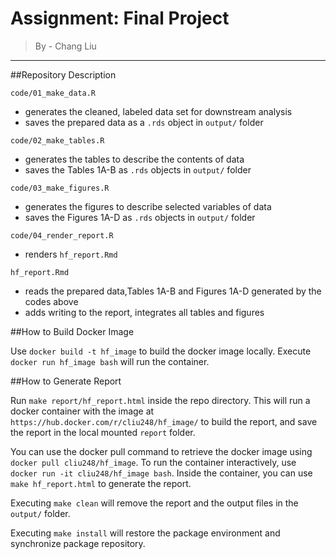 # Assignment: Final Project

> By - Chang Liu

------------------------------------------------------------------------

##Repository Description

`code/01_make_data.R`

  - generates the cleaned, labeled data set for downstream analysis
  - saves the prepared data as a `.rds` object in `output/` folder

`code/02_make_tables.R`

  - generates the tables to describe the contents of data
  - saves the Tables 1A-B as `.rds` objects in `output/` folder

`code/03_make_figures.R`

  - generates the figures to describe selected variables of data
  - saves the Figures 1A-D as `.rds` objects in `output/` folder

`code/04_render_report.R`

  - renders `hf_report.Rmd`

`hf_report.Rmd`

  - reads the prepared data,Tables 1A-B and Figures 1A-D generated by the codes above
  - adds writing to the report, integrates all tables and figures
  
##How to Build Docker Image

Use `docker build -t hf_image` to build the docker image locally. Execute `docker run hf_image bash` will run the container. 

##How to Generate Report

Run `make report/hf_report.html` inside the repo directory. This will run a docker container with the image at `https://hub.docker.com/r/cliu248/hf_image/` to build the report, and save the report in the local mounted `report` folder.

You can use the docker pull command to retrieve the docker image using `docker pull cliu248/hf_image`. To run the container interactively, use `docker run -it cliu248/hf_image bash`. Inside the container, you can use `make hf_report.html` to generate the report. 

Executing `make clean` will remove the report and the output files in the `output/` folder.

Executing `make install` will restore the package environment and synchronize package repository.

